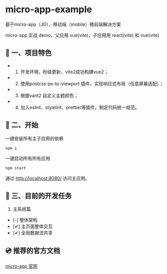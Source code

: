 # micro-app-example

基于micro-app（JD），移动端（mobile）微前端解决方案

micro-app 实战 demo，父应用 vue(vite)，子应用用 react(vite) 和 vue(vite)

## 🎁 一、项目特色
*  1. 开发环境，秒级更新，vite2成功构建vue2；
*  2. 使用postcss-px-to-viewport 插件，实现响应式布局（任意屏幕适配）；
*  3. 根据vant2 自定义主题颜色；
*  4. 加入eslint、stylelint、prettier等插件，制定代码统一规范。

## 🤔 二、开始
一键安装所有主子应用的依赖

```shell
npm i
```

一键启动所有所有应用

```shell
npm start
```

通过 [http://localhost:8080/](http://localhost:8080/) 访问主应用。

## 🎯 三、目前的开发任务

1. 主系统篇
- [-] 整体架构
- [✔] 主页面整体交互
- [✔] 全局数据流共享

## 💿 推荐的官方文档

[micro-app 官网](https://zeroing.jd.com/micro-app/docs.html#/zh-cn/start)
